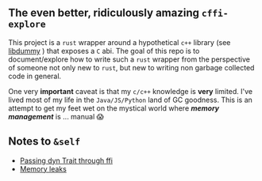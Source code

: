 ## The even better, ridiculously amazing `cffi-explore`


This project is a `rust` wrapper around a hypothetical `c++` library
(see [libdummy](libdummy/README.md) ) that exposes a `C` abi.
The goal of this repo is to document/explore how to write such a `rust` wrapper 
from the perspective of someone not only new to `rust`, but new to writing
non garbage collected code in general.



One very **important** caveat is that my `c/c++` knowledge is **very** limited.
I've lived most of my life in the `Java/JS/Python` land of GC goodness.
This is an attempt to get my feet wet on the mystical world where ___memory management___
is ... manual :scream:



## Notes to `&self`

- [Passing dyn Trait through ffi](notes/fatptr_through_ffi.md)
- [Memory leaks](notes/free_mem.md)